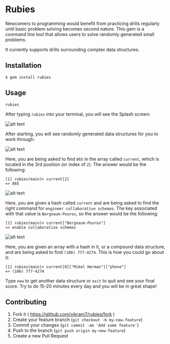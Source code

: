 # Rubies

Newcomers to programming would benefit from practicing drills regularly until basic problem solving becomes second nature. This gem is a command line tool that allows users to solve randomly generated small problems.

It currently supports drills surrounding complex data structures.

## Installation

    $ gem install rubies

## Usage

```
rubies
```

After typing `rubies` into your terminal, you will see the Splash screen:

![alt text](http://i.imgur.com/PGvyVEC.png)

After starting, you will see randomly generated data structures for you to work through:

![alt text](http://i.imgur.com/zCHl7Sq.png)

Here, you are being asked to find `865` in the array called `current`, which is located in the 3rd position (or index of `2`). The answer would be the following:

```
[1] rubies(main)> current[2]
=> 865
```

![alt text](http://i.imgur.com/MYH1ynW.png)

Here, you are given a hash called `current` and are being asked to find the right command for `engineer collaborative schemas`. The key associated with that value is `Bergnaum-Pouros`, so the answer would be the following:

```
[1] rubies(main)> current["Bergnaum-Pouros"]
=> enable collaborative schemas
```

![alt text](http://i.imgur.com/DIjspdO.png)

Here, you are given an array with a hash in it, or a compound data structure, and are being asked to find `(106) 777-4274`. This is how you could go about it:

```
[1] rubies(main)> current[0]["Mikel Herman"]["phone"]
=> (106) 777-4274
```

Type `new` to get another data structure or `exit` to quit and see your final score. Try to do 15-20 minutes every day and you will be in great shape!

## Contributing

1. Fork it ( https://github.com/vikram7/rubies/fork )
2. Create your feature branch (`git checkout -b my-new-feature`)
3. Commit your changes (`git commit -am 'Add some feature'`)
4. Push to the branch (`git push origin my-new-feature`)
5. Create a new Pull Request
